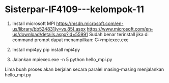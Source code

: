 # Sisterpar-IF4109---kelompok-11

1. Install microsoft MPI
https://msdn.microsoft.com/en-us/library/bb524831(v=vs.85).aspx
https://www.microsoft.com/en-us/download/details.aspx?id=55991
Sudah benar terinstall jika di command prompt dapat menampilkan:
C:>mpiexec.exe

2. Install mpi4py
pip install mpi4py

3. Jalankan 
mpiexec.exe -n 5 python hello_mpi.py

Lima buah proses akan berjalan secara paralel masing-masing menjalankan hello_mpi.py
